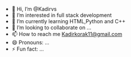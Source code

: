 - 👋 Hi, I’m @Kadirvs
- 👀 I’m interested in full stack development
- 🌱 I’m currently learning HTML,Python and C++
- 💞️ I’m looking to collaborate on ...
- 📫 How to reach me Kadirkorak11@gmail.com
- 😄 Pronouns: ...
- ⚡ Fun fact: ...

<!---
Kadirvs/Kadirvs is a ✨ special ✨ repository because its `README.md` (this file) appears on your GitHub profile.
You can click the Preview link to take a look at your changes.
--->
